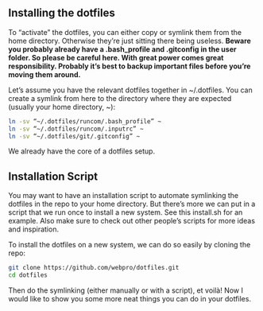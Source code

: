 ## Installing the dotfiles
To “activate” the dotfiles, you can either copy or symlink them from the home directory. Otherwise they’re just sitting there being useless.
**Beware you probably already have a .bash_profile and .gitconfig in the user folder. So please be careful here. With great power comes great responsibility. Probably it’s best to backup important files before you’re moving them around.**

Let’s assume you have the relevant dotfiles together in ~/.dotfiles. You can create a symlink from here to the directory where they are expected (usually your home directory, ~):
```bash
ln -sv “~/.dotfiles/runcom/.bash_profile” ~
ln -sv “~/.dotfiles/runcom/.inputrc” ~
ln -sv “~/.dotfiles/git/.gitconfig” ~
```
We already have the core of a dotfiles setup.


## Installation Script
You may want to have an installation script to automate symlinking the dotfiles in the repo to your home directory. But there’s more we can put in a script that we run once to install a new system. See this install.sh for an example. Also make sure to check out other people’s scripts for more ideas and inspiration.

To install the dotfiles on a new system, we can do so easily by cloning the repo:
```bash
git clone https://github.com/webpro/dotfiles.git
cd dotfiles
```
Then do the symlinking (either manually or with a script), et voilà! Now I would like to show you some more neat things you can do in your dotfiles.
